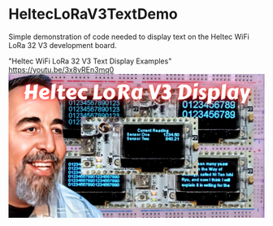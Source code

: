 # HeltecLoRaV3TextDemo
Simple demonstration of code needed to display text on the Heltec WiFi LoRa 32 V3 development board.

"Heltec WiFi LoRa 32 V3 Text Display Examples" 
https://youtu.be/3x8vREn3mq0
![](https://github.com/ShotokuTech/HeltecLoRaV3TextDemo/blob/main/Heltec%20LoRa%20V3%20Display.png)
